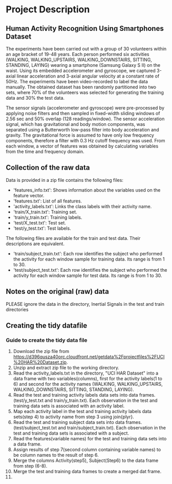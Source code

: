 # Project Description
## Human Activity Recognition Using Smartphones Dataset

The experiments have been carried out with a group of 30 volunteers within an age bracket of 19-48 years. Each person performed six activities (WALKING, WALKING_UPSTAIRS, WALKING_DOWNSTAIRS, SITTING, STANDING, LAYING) wearing a smartphone (Samsung Galaxy S II) on the waist. Using its embedded accelerometer and gyroscope, we captured 3-axial linear acceleration and 3-axial angular velocity at a constant rate of 50Hz. The experiments have been video-recorded to label the data manually. The obtained dataset has been randomly partitioned into two sets, where 70% of the volunteers was selected for generating the training data and 30% the test data. 

The sensor signals (accelerometer and gyroscope) were pre-processed by applying noise filters and then sampled in fixed-width sliding windows of 2.56 sec and 50% overlap (128 readings/window). The sensor acceleration signal, which has gravitational and body motion components, was separated using a Butterworth low-pass filter into body acceleration and gravity. The gravitational force is assumed to have only low frequency components, therefore a filter with 0.3 Hz cutoff frequency was used. From each window, a vector of features was obtained by calculating variables from the time and frequency domain. 

## Collection of the raw data
Data is provided in a zip file contains the following files:
* 'features_info.txt': Shows information about the variables used on the feature vector.
* 'features.txt': List of all features.
* 'activity_labels.txt': Links the class labels with their activity name.
* 'train/X_train.txt': Training set.
* 'train/y_train.txt': Training labels.
* 'test/X_test.txt': Test set.
* 'test/y_test.txt': Test labels.

The following files are available for the train and test data. Their descriptions are equivalent. 
* 'train/subject_train.txt': Each row identifies the subject who performed the activity for each window sample for training data. Its range is from 1 to 30. 
* 'test/subject_test.txt': Each row identifies the subject who performed the activity for each window sample for test data. Its range is from 1 to 30. 

## Notes on the original (raw) data
PLEASE ignore the data in the directory, Inertial Signals in the test and train directories

## Creating the tidy datafile
### Guide to create the tidy data file
1. Download the zip file from https://d396qusza40orc.cloudfront.net/getdata%2Fprojectfiles%2FUCI%20HAR%20Dataset.zip.
2. Unzip and extract zip file to the working directory.
3. Read the activity_labels.txt in the directory, "UCI HAR Dataset" into a data frame with two variables(columns), first for the activity labels(1 to 6) and second for the activity names (WALKING, WALKING_UPSTAIRS, WALKING_DOWNSTAIRS, SITTING, STANDING,  LAYING).
4. Read the test and training activity labels data sets into data frames.(test/y_test.txt and train/y_train.txt). Each observation in the test and training data sets is associated with an activity label.
5. Map each activity label in the test and training activity labels data sets(step 4) to activity name from step 3 using join{plyr}.
6. Read the test and training subject data sets into data frames.(test/subject_test.txt and train/subject_train.txt). Each observation in the test and training data sets is associated with a subject.
7. Read the features(variable names) for the test and training data sets into a data frame.
8. Assign results of step 7(second column containing variable names) to be column names to the result of step 6.
9. Merge the columns Activity(step5), Subject(Step6) to the data frame from step (6-8).
10. Merge the test and training data frames to create a merged dat frame.
11. 
